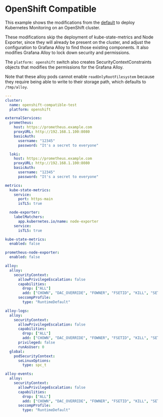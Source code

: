 # OpenShift Compatible

This example shows the modifications from the [default](../default-values) to deploy Kubernetes Monitoring on an OpenShift cluster.

These modifications skip the deployment of kube-state-metrics and Node Exporter, since they will already be present on
the cluster, and adjust the configuration to Grafana Alloy to find those existing components.
It also modifies Grafana Alloy to lock down security and permissions.

The `platform: openshift` switch also creates SecurityContextConstraints objects that modifies the permissions for the
Grafana Alloy.

Note that these alloy pods cannot enable `readOnlyRootFilesystem` because they require being able to write to their
storage path, which defaults to `/tmp/alloy`.

<!-- values file start -->
```yaml
---
cluster:
  name: openshift-compatible-test
  platform: openshift

externalServices:
  prometheus:
    host: https://prometheus.example.com
    proxyURL: http://192.168.1.100:8080
    basicAuth:
      username: "12345"
      password: "It's a secret to everyone"

  loki:
    host: https://prometheus.example.com
    proxyURL: http://192.168.1.100:8080
    basicAuth:
      username: "12345"
      password: "It's a secret to everyone"

metrics:
  kube-state-metrics:
    service:
      port: https-main
      isTLS: true

  node-exporter:
    labelMatchers:
      app.kubernetes.io/name: node-exporter
    service:
      isTLS: true

kube-state-metrics:
  enabled: false

prometheus-node-exporter:
  enabled: false

alloy:
  alloy:
    securityContext:
      allowPrivilegeEscalation: false
      capabilities:
        drop: ["ALL"]
        add: ["CHOWN", "DAC_OVERRIDE", "FOWNER", "FSETID", "KILL", "SETGID", "SETUID", "SETPCAP", "NET_BIND_SERVICE", "NET_RAW", "SYS_CHROOT", "MKNOD", "AUDIT_WRITE", "SETFCAP"]
      seccompProfile:
        type: "RuntimeDefault"

alloy-logs:
  alloy:
    securityContext:
      allowPrivilegeEscalation: false
      capabilities:
        drop: ["ALL"]
        add: ["CHOWN", "DAC_OVERRIDE", "FOWNER", "FSETID", "KILL", "SETGID", "SETUID", "SETPCAP", "NET_BIND_SERVICE", "NET_RAW", "SYS_CHROOT", "MKNOD", "AUDIT_WRITE", "SETFCAP"]
      privileged: false
      runAsUser: 0
  global:
    podSecurityContext:
      seLinuxOptions:
        type: spc_t

alloy-events:
  alloy:
    securityContext:
      allowPrivilegeEscalation: false
      capabilities:
        drop: ["ALL"]
        add: ["CHOWN", "DAC_OVERRIDE", "FOWNER", "FSETID", "KILL", "SETGID", "SETUID", "SETPCAP", "NET_BIND_SERVICE", "NET_RAW", "SYS_CHROOT", "MKNOD", "AUDIT_WRITE", "SETFCAP"]
      seccompProfile:
        type: "RuntimeDefault"
```
<!-- values file end -->
